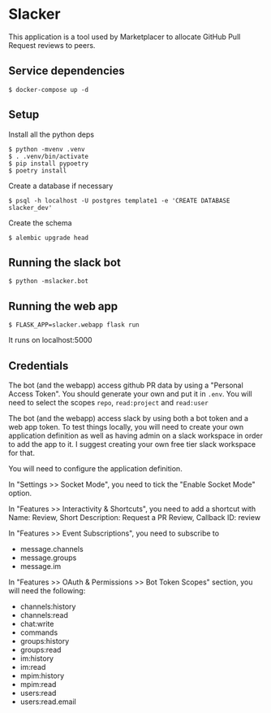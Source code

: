 Slacker
=======

This application is a tool used by Marketplacer to allocate GitHub
Pull Request reviews to peers.


Service dependencies
--------------------

    $ docker-compose up -d

Setup
-----

Install all the python deps

    $ python -mvenv .venv
    $ . .venv/bin/activate
    $ pip install pypoetry
    $ poetry install

Create a database if necessary

    $ psql -h localhost -U postgres template1 -e 'CREATE DATABASE slacker_dev'

Create the schema

    $ alembic upgrade head

Running the slack bot
---------------------

    $ python -mslacker.bot

Running the web app
-------------------

    $ FLASK_APP=slacker.webapp flask run

It runs on localhost:5000

Credentials
-----------

The bot (and the webapp) access github PR data by using a "Personal
Access Token". You should generate your own and put it in `.env`. You
will need to select the scopes `repo`, `read:project` and `read:user`

The bot (and the webapp) access slack by using both a bot token and a
web app token. To test things locally, you will need to create your
own application definition as well as having admin on a slack
workspace in order to add the app to it. I suggest creating your own
free tier slack workspace for that.

You will need to configure the application definition.

In "Settings >> Socket Mode", you need to tick the "Enable Socket
Mode" option.

In "Features >> Interactivity & Shortcuts", you need to add a shortcut
with Name: Review, Short Description: Request a PR Review, Callback
ID: review

In "Features >> Event Subscriptions", you need to subscribe to

 * message.channels
 * message.groups
 * message.im

In "Features >> OAuth & Permissions >> Bot Token Scopes" section, you
will need the following:

 * channels:history
 * channels:read
 * chat:write
 * commands
 * groups:history
 * groups:read
 * im:history
 * im:read
 * mpim:history
 * mpim:read
 * users:read
 * users:read.email

